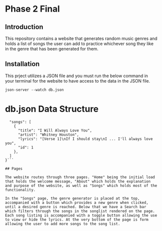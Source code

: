 # Phase 2 Final

## Introduction

This repository contains a website that generates random music genres and holds a list of songs the user can add to practice whichever song they like in the genre that has been generated for them.

## Installation

This prject utilizes a JSON file and you must run the below command in your terminal for the website to have access to the data in the JSON file.

```json-server --watch db.json```

# db.json Data Structure

```{
  "songs": [
    {
      "title": "I Will Always Love You",
      "artist": "Whitney Houston",
      "lyrics": "[Verse 1]\nIf I should stay\nI ... I'll always love you",
      "id": 1
    },
  ]
}```

## Pages

The website routes through three pages. "Home" being the initial load that holds the welcome message, "About" which holds the explanation and purpose of the website, as well as "Songs" which holds most of the functionality. 

In the "Songs" page, the genre generator is placed at the top, accompanied with a button which provides a new genre when clicked, until a desired genre is reached. Below that we have a Search bar which filters through the songs in the songlist rendered on the page. Each song listing is accompanied with a toggle button allowing the use to view or hide the lyrics. At the very bottom of the page is form allowing the user to add more songs to the song list.
